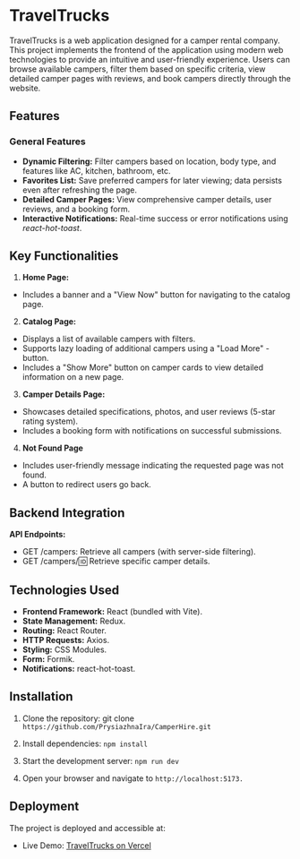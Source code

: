 # TravelTrucks

TravelTrucks is a web application designed for a camper rental company. This
project implements the frontend of the application using modern web technologies
to provide an intuitive and user-friendly experience. Users can browse available
campers, filter them based on specific criteria, view detailed camper pages with
reviews, and book campers directly through the website.

## Features

### General Features

- **Dynamic Filtering:** Filter campers based on location, body type, and
  features like AC, kitchen, bathroom, etc.
- **Favorites List:** Save preferred campers for later viewing; data persists
  even after refreshing the page.
- **Detailed Camper Pages:** View comprehensive camper details, user reviews,
  and a booking form.
- **Interactive Notifications:** Real-time success or error notifications using
  _react-hot-toast_.

## Key Functionalities

1. **Home Page:**

- Includes a banner and a "View Now" button for navigating to the catalog page.

2. **Catalog Page:**

- Displays a list of available campers with filters.
- Supports lazy loading of additional campers using a "Load More" - button.
- Includes a "Show More" button on camper cards to view detailed information on
  a new page.

3. **Camper Details Page:**

- Showcases detailed specifications, photos, and user reviews (5-star rating
  system).
- Includes a booking form with notifications on successful submissions.

4. **Not Found Page**

- Includes user-friendly message indicating the requested page was not found.
- A button to redirect users go back.

## Backend Integration

**API Endpoints:**

- GET /campers: Retrieve all campers (with server-side filtering).
- GET /campers/:id: Retrieve specific camper details.

## Technologies Used

- **Frontend Framework:** React (bundled with Vite).
- **State Management:** Redux.
- **Routing:** React Router.
- **HTTP Requests:** Axios.
- **Styling:** CSS Modules.
- **Form:** Formik.
- **Notifications:** react-hot-toast.

## Installation

1. Clone the repository: git clone
   `https://github.com/PrysiazhnaIra/CamperHire.git`

2. Install dependencies: `npm install`

3. Start the development server: `npm run dev`

4. Open your browser and navigate to `http://localhost:5173.`

## Deployment

The project is deployed and accessible at:

- Live Demo: [TravelTrucks on Vercel](https://camper-hire.vercel.app/)
